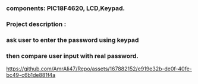 ### components: PIC18F4620, LCD,Keypad.
### Project description :
### ask user to enter the password using keypad 
### then compare user input with real password.



https://github.com/AmrAli47/Repo/assets/167882152/e919e32b-de0f-40fe-bc49-c6b1de881f4a


